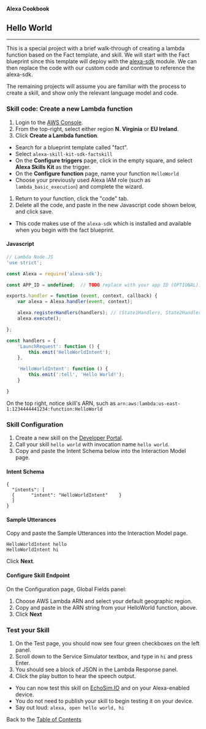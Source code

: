 #### Alexa Cookbook
## Hello World
<hr />

This is a special project with a brief walk-through of creating a lambda function based on the Fact template, and skill.
We will start with the Fact blueprint since this template will deploy with the [alexa-sdk](https://www.npmjs.com/package/alexa-sdk) module.  We can then replace the code with our custom code and continue to reference the alexa-sdk.

The remaining projects will assume you are familiar with the process to create a skill,
 and show only the relevant language model and code.

### Skill code: Create a new Lambda function
1. Login to the [AWS Console](https://console.aws.amazon.com/lambda/home).
1. From the top-right, select either region **N. Virginia** or **EU Ireland**.
1. Click **Create a Lambda function**.
 + Search for a blueprint template called "fact".
 + Select ```alexa-skill-kit-sdk-factskill```
 + On the **Configure triggers** page, click in the empty square, and select **Alexa Skills Kit** as the trigger.
 + On the **Configure function** page, name your function ```HelloWorld```
 + Choose your previously used Alexa IAM role (such as ```lambda_basic_execution```) and complete the wizard.
1. Return to your function, click the "code" tab.
1. Delete all the code, and paste in the new Javascript code shown below, and click save.
 + This code makes use of the ```alexa-sdk``` which is installed and available when you begin with the fact blueprint.


#### Javascript

``` javascript
// Lambda Node.JS
'use strict';

const Alexa = require('alexa-sdk');

const APP_ID = undefined;  // TODO replace with your app ID (OPTIONAL).

exports.handler = function (event, context, callback) {
    var alexa = Alexa.handler(event, context);

    alexa.registerHandlers(handlers); // (State1Handlers, State2Handlers);
    alexa.execute();

};

const handlers = {
    'LaunchRequest': function () {
        this.emit('HelloWorldIntent');
    },

    'HelloWorldIntent': function () {
        this.emit(':tell', 'Hello World!');
    }

}
```
On the top right, notice skill's ARN, such as ```arn:aws:lambda:us-east-1:1234444441234:function:HelloWorld```

### Skill Configuration

1. Create a new skill on the [Developer Portal](https://developer.amazon.com/edw/home.html#/skills/list).
1. Call your skill ```hello world``` with invocation name ```hello world```.
1. Copy and paste the Intent Schema below into the Interaction Model page.


#### Intent Schema

```
{
  "intents": [
  {      "intent": "HelloWorldIntent"    }
  ]
}
```


#### Sample Utterances
Copy and paste the Sample Utterances into the Interaction Model page.
```
HelloWorldIntent hello
HelloWorldIntent hi
```
Click **Next**.

#### Configure Skill Endpoint
On the Configuration page, Global Fields panel:

1. Choose AWS Lambda ARN and select your default geographic region.
1. Copy and paste in the ARN string from your HelloWorld function, above.
1. Click **Next**

### Test your Skill
1. On the Test page, you should now see four green checkboxes on the left panel.
1. Scroll down to the Service Simulator textbox, and type in ```hi``` and press Enter.
1. You should see a block of JSON in the Lambda Response panel.
1. Click the play button to hear the speech output.

 + You can now test this skill on [EchoSim.IO](https://echosim.io) and on your Alexa-enabled device.
 + You do not need to publish your skill to begin testing it on your device.
 + Say out loud: ```alexa, open hello world, hi```



Back to the [Table of Contents](../README.md)
